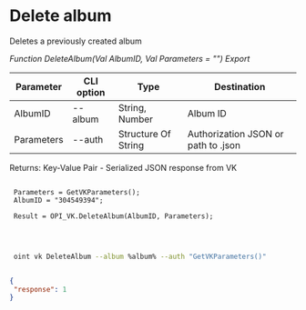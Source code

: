 ﻿---
sidebar_position: 6
---

# Delete album
 Deletes a previously created album


*Function DeleteAlbum(Val AlbumID, Val Parameters = "") Export*

 | Parameter | CLI option | Type | Destination |
 |-|-|-|-|
 | AlbumID | --album | String, Number | Album ID |
 | Parameters | --auth | Structure Of String | Authorization JSON or path to .json |

 
 Returns: Key-Value Pair - Serialized JSON response from VK

```bsl title="Code example"
	
 Parameters = GetVKParameters();
 AlbumID = "304549394";
 
 Result = OPI_VK.DeleteAlbum(AlbumID, Parameters);

	
```

```sh title="CLI command example"
 
 oint vk DeleteAlbum --album %album% --auth "GetVKParameters()"

```


```json title="Result"

{
 "response": 1
}

```
